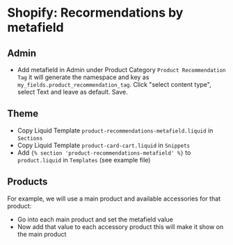 # Shopify: Recormendations by metafield
## Admin
 * Add metafield in Admin under Product Category `Product Recommendation Tag` it will generate the namespace and key as `my_fields.product_recommendation_tag`. 
   Click "select content type", select Text and leave as default. Save.

## Theme
 * Copy Liquid Template `product-recommendations-metafield.liquid` in `Sections`
 * Copy Liquid Template `product-card-cart.liquid` in `Snippets`
 * Add `{% section 'product-recommendations-metafield' %}` to `product.liquid` in `Templates` (see example file)

## Products
For example, we will use a main product and available accessories for that product:

 * Go into each main product and set the metafield value
 * Now add that value to each accessory product this will make it show on the main product
